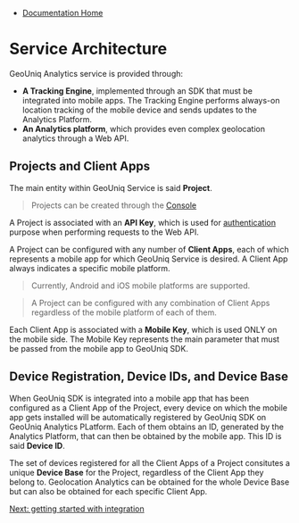 * [Documentation Home](README.md)

# Service Architecture

GeoUniq Analytics service is provided through:

* **A Tracking Engine**, implemented through an SDK that must be integrated into mobile apps. The Tracking Engine performs always-on location tracking of the mobile device and sends updates to the Analytics Platform.
* **An Analytics platform**, which provides even complex geolocation analytics through a Web API.

## Projects and Client Apps

The main entity within GeoUniq Service is said **Project**.

> Projects can be created through the [Console](https://console.geouniq.com/)

A Project is associated with an **API Key**, 
which is used for [authentication](api/reference/general-aspects/auth.md) purpose when performing requests to the Web API.

A Project can be configured with any number of **Client Apps**, each of which represents a mobile app for which GeoUniq Service is desired.
A Client App always indicates a specific mobile platform.

> Currently, Android and iOS mobile platforms are supported.

> A Project can be configured with any combination of Client Apps regardless of the mobile platform of each of them.

Each Client App is associated with a **Mobile Key**, which is used ONLY on the mobile side.
The Mobile Key represents the main parameter that must be passed from the mobile app to GeoUniq SDK.

## Device Registration, Device IDs, and Device Base

When GeoUniq SDK is integrated into a mobile app that has been configured as a Client App of the Project, every device on which the mobile app gets installed will be automatically registered by GeoUniq SDK on GeoUniq Analytics PLatform.
Each of them obtains an ID, generated by the Analytics Platform, that can then be obtained by the mobile app.
This ID is said **Device ID**.

The set of devices registered for all the Client Apps of a Project consitutes a unique **Device Base** for the Project, regardless of the Client App they belong to.
Geolocation Analytics can be obtained for the whole Device Base but can also be obtained for each specific Client App.

[Next: getting started with integration](getting-started.md)
